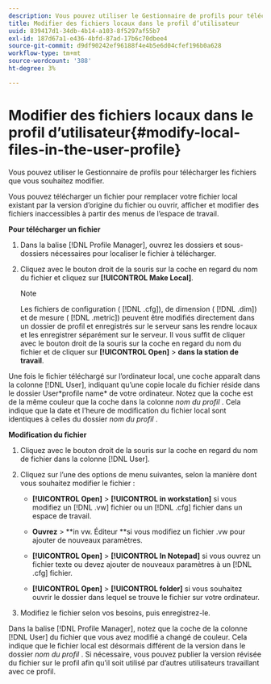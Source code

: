 ```yaml
---
description: Vous pouvez utiliser le Gestionnaire de profils pour télécharger les fichiers que vous souhaitez modifier.
title: Modifier des fichiers locaux dans le profil d’utilisateur
uuid: 839417d1-34db-4b14-a103-8f5297af55b7
exl-id: 187d67a1-e436-4bfd-87ad-17b6c70dbee4
source-git-commit: d9df90242ef96188f4e4b5e6d04cfef196b0a628
workflow-type: tm+mt
source-wordcount: '388'
ht-degree: 3%

---
```


# Modifier des fichiers locaux dans le profil d’utilisateur{#modify-local-files-in-the-user-profile}

Vous pouvez utiliser le Gestionnaire de profils pour télécharger les fichiers que vous souhaitez modifier.

Vous pouvez télécharger un fichier pour remplacer votre fichier local existant par la version d’origine du fichier ou ouvrir, afficher et modifier des fichiers inaccessibles à partir des menus de l’espace de travail.

**Pour télécharger un fichier**

1. Dans la balise [!DNL Profile Manager], ouvrez les dossiers et sous-dossiers nécessaires pour localiser le fichier à télécharger.
1. Cliquez avec le bouton droit de la souris sur la coche en regard du nom du fichier et cliquez sur **[!UICONTROL Make Local]**.

   >[!NOTE]
   >
   >Les fichiers de configuration ( [!DNL .cfg]), de dimension ( [!DNL .dim]) et de mesure ( [!DNL .metric]) peuvent être modifiés directement dans un dossier de profil et enregistrés sur le serveur sans les rendre locaux et les enregistrer séparément sur le serveur. Il vous suffit de cliquer avec le bouton droit de la souris sur la coche en regard du nom du fichier et de cliquer sur **[!UICONTROL Open]** > **dans la station de travail**.

Une fois le fichier téléchargé sur l’ordinateur local, une coche apparaît dans la colonne [!DNL User], indiquant qu’une copie locale du fichier réside dans le dossier User\*profile name* de votre ordinateur. Notez que la coche est de la même couleur que la coche dans la colonne *nom du profil* . Cela indique que la date et l’heure de modification du fichier local sont identiques à celles du dossier *nom du profil* .

**Modification du fichier**

1. Cliquez avec le bouton droit de la souris sur la coche en regard du nom de fichier dans la colonne [!DNL User].
1. Cliquez sur l’une des options de menu suivantes, selon la manière dont vous souhaitez modifier le fichier :

   * **[!UICONTROL Open]** >  **[!UICONTROL in workstation]** si vous modifiez un  [!DNL .vw] fichier ou un  [!DNL .cfg] fichier dans un espace de travail.

   * **Ouvrez**  > **in vw. Éditeur **si vous modifiez un fichier .vw pour ajouter de nouveaux paramètres.

   * **[!UICONTROL Open]** >  **[!UICONTROL In Notepad]** si vous ouvrez un fichier texte ou devez ajouter de nouveaux paramètres à un  [!DNL .cfg] fichier.

   * **[!UICONTROL Open]** >  **[!UICONTROL folder]** si vous souhaitez ouvrir le dossier dans lequel se trouve le fichier sur votre ordinateur.

1. Modifiez le fichier selon vos besoins, puis enregistrez-le.

Dans la balise [!DNL Profile Manager], notez que la coche de la colonne [!DNL User] du fichier que vous avez modifié a changé de couleur. Cela indique que le fichier local est désormais différent de la version dans le dossier *nom du profil* . Si nécessaire, vous pouvez publier la version révisée du fichier sur le profil afin qu’il soit utilisé par d’autres utilisateurs travaillant avec ce profil.
